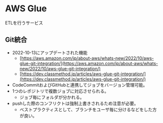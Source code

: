 # AWS Glue

ETLを行うサービス

## Git統合

- 2022-10-13にアップデートされた機能
  - [https://aws.amazon.com/jp/about-aws/whats-new/2022/10/aws-glue-git-integration/](https://aws.amazon.com/jp/about-aws/whats-new/2022/10/aws-glue-git-integration/)
  - [https://dev.classmethod.jp/articles/aws-glue-git-integration/](https://dev.classmethod.jp/articles/aws-glue-git-integration/)
- CodeCommitおよびGitHubと連携してジョブをバージョン管理可能。
- 1つのレポジトリで複数ジョブに対応させられる。
  - ジョブ毎にフォルダが分かれる。
- pushした際のコンフリクトは強制上書きされるため注意が必要。
  - ベストプラクティスとして、ブランチをユーザ毎に分けるなどをした方が良い。
